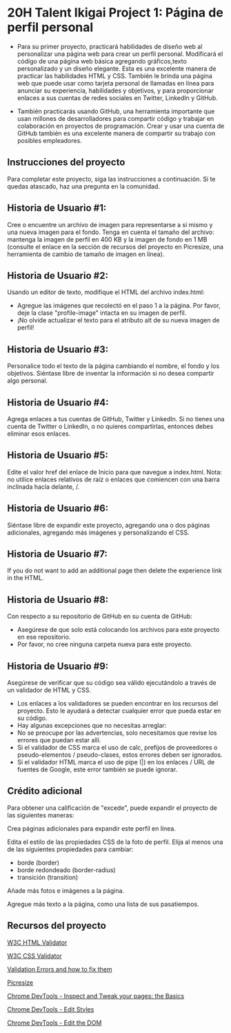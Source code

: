 # 20H Talent Ikigai Project 1: Página de perfil personal

- Para su primer proyecto, practicará habilidades de diseño web al personalizar una página web para crear un perfil personal. Modificará el código de una página web básica agregando gráficos,texto personalizado y un diseño elegante. Esta es una excelente manera de practicar las habilidades HTML y CSS. También le brinda una página web que puede usar como tarjeta personal de llamadas en línea para anunciar su experiencia, habilidades y objetivos, y para proporcionar enlaces a sus cuentas de redes sociales en Twitter, LinkedIn y GitHub.

- También practicarás usando GitHub, una herramienta importante que usan millones de desarrolladores para compartir código y trabajar en colaboración en proyectos de programación. Crear y usar una cuenta de GitHub también es una excelente manera de compartir su trabajo con posibles empleadores.

## Instrucciones del proyecto
Para completar este proyecto, siga las instrucciones a continuación. Si te quedas atascado, haz una pregunta en la comunidad.

## Historia de Usuario #1:
Cree o encuentre un archivo de imagen para representarse a sí mismo y una nueva imagen para el fondo. Tenga en cuenta el tamaño del archivo: mantenga la imagen de perfil en 400 KB y la imagen de fondo en 1 MB (consulte el enlace en la sección de recursos del proyecto en Picresize, una herramienta de cambio de tamaño de imagen en línea).

## Historia de Usuario #2:
Usando un editor de texto, modifique el HTML del archivo index.html:
- Agregue las imágenes que recolectó en el paso 1 a la página. Por favor, deje la clase "profile-image" intacta en su imagen de perfil.
- ¡No olvide actualizar el texto para el atributo alt de su nueva imagen de perfil!

## Historia de Usuario #3:
Personalice todo el texto de la página cambiando el nombre, el fondo y los objetivos. Siéntase libre de inventar la información si no desea compartir algo personal.

## Historia de Usuario #4:
Agrega enlaces a tus cuentas de GitHub, Twitter y LinkedIn. Si no tienes una cuenta de Twitter o LinkedIn, o no quieres compartirlas, entonces debes eliminar esos enlaces.

## Historia de Usuario #5:
Edite el valor href del enlace de Inicio para que navegue a index.html. Nota: no utilice enlaces relativos de raíz o enlaces que comiencen con una barra inclinada hacia delante, /.

## Historia de Usuario #6:
Siéntase libre de expandir este proyecto, agregando una o dos páginas adicionales, agregando más imágenes y personalizando el CSS.

## Historia de Usuario #7:
If you do not want to add an additional page then delete the experience link in the HTML.

## Historia de Usuario #8:
Con respecto a su repositorio de GitHub en su cuenta de GitHub:
- Asegúrese de que solo está colocando los archivos para este proyecto en ese repositorio.
- Por favor, no cree ninguna carpeta nueva para este proyecto.

## Historia de Usuario #9:
Asegúrese de verificar que su código sea válido ejecutándolo a través de un validador de HTML y CSS.
- Los enlaces a los validadores se pueden encontrar en los recursos del proyecto. Esto le ayudará a detectar cualquier error que pueda estar en su código.
- Hay algunas excepciones que no necesitas arreglar:
- No se preocupe por las advertencias, solo necesitamos que revise los errores que puedan estar allí.
- Si el validador de CSS marca el uso de calc, prefijos de proveedores o pseudo-elementos / pseudo-clases, estos errores deben ser ignorados.
- Si el validador HTML marca el uso de pipe (|) en los enlaces / URL de fuentes de Google, este error también se puede ignorar.

## Crédito adicional

Para obtener una calificación de "excede", puede expandir el proyecto de las siguientes maneras:

Crea páginas adicionales para expandir este perfil en línea.

Edita el estilo de las propiedades CSS de la foto de perfil. Elija al menos una de las siguientes propiedades para cambiar:
- borde (border)
- borde redondeado (border-radius)
- transición (transition)

Añade más fotos e imágenes a la página.

Agregue más texto a la página, como una lista de sus pasatiempos.

## Recursos del proyecto

[W3C HTML Validator](https://validator.w3.org/#validate_by_input)

[W3C CSS Validator](https://jigsaw.w3.org/css-validator/#validate_by_input)

[Validation Errors and how to fix them](http://line25.com/articles/10-common-validation-errors-and-how-to-fix-them)

[Picresize](http://picresize.com/)

[Chrome DevTools - Inspect and Tweak your pages: the Basics](https://developers.google.com/web/tools/chrome-devtools/iterate/inspect-styles/basics?hl=en)

[Chrome DevTools - Edit Styles](https://developers.google.com/web/tools/chrome-devtools/iterate/inspect-styles/edit-styles)

[Chrome DevTools - Edit the DOM](https://developers.google.com/web/tools/chrome-devtools/iterate/inspect-styles/edit-dom)